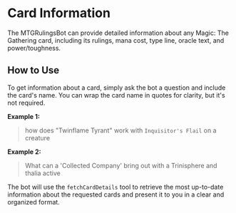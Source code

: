 # Card Information

The MTGRulingsBot can provide detailed information about any Magic: The Gathering card, including its rulings, mana cost, type line, oracle text, and power/toughness.

## How to Use

To get information about a card, simply ask the bot a question and include the card's name. You can wrap the card name in quotes for clarity, but it's not required.

**Example 1:**

> how does "Twinflame Tyrant" work with `Inquisitor's Flail` on a creature

**Example 2:**

> What can a 'Collected Company' bring out with a Trinisphere and thalia active

The bot will use the `fetchCardDetails` tool to retrieve the most up-to-date information about the requested cards and present it to you in a clear and organized format.
